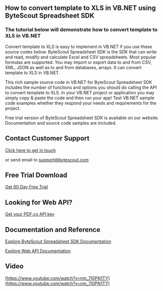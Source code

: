 ## How to convert template to XLS in VB.NET using ByteScout Spreadsheet SDK

### The tutorial below will demonstrate how to convert template to XLS in VB.NET

Convert template to XLS is easy to implement in VB.NET if you use these source codes below. ByteScout Spreadsheet SDK is the SDK that can write and read, modify and calculate Excel and CSV spreadsheets. Most popular formulas are supported. You may import or export data to and from CSV, XML, JSON as well as to and from databases, arrays. It can convert template to XLS in VB.NET.

This rich sample source code in VB.NET for ByteScout Spreadsheet SDK includes the number of functions and options you should do calling the API to convert template to XLS. In your VB.NET project or application you may simply copy & paste the code and then run your app! Test VB.NET sample code examples whether they respond your needs and requirements for the project.

Free trial version of ByteScout Spreadsheet SDK is available on our website. Documentation and source code samples are included.

## Contact Customer Support

[Click here to get in touch](https://bytescout.zendesk.com/hc/en-us/requests/new?subject=ByteScout%20Spreadsheet%20SDK%20Question)

or send email to [support@bytescout.com](mailto:support@bytescout.com?subject=ByteScout%20Spreadsheet%20SDK%20Question) 

## Free Trial Download

[Get 60 Day Free Trial](https://bytescout.com/download/web-installer?utm_source=github-readme)

## Looking for Web API? 

[Get your PDF.co API key](https://pdf.co/documentation/api?utm_source=github-readme)

## Documentation and Reference

[Explore ByteScout Spreadsheet SDK Documentation](https://bytescout.com/documentation/index.html?utm_source=github-readme)

[Explore Web API Documentation](https://pdf.co/documentation/api?utm_source=github-readme)

## Video

[https://www.youtube.com/watch?v=nm_7I0PN1TY](https://www.youtube.com/watch?v=nm_7I0PN1TY)